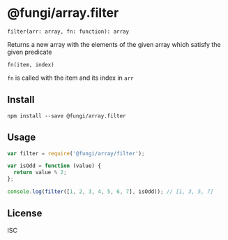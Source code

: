 @fungi/array.filter
===================

    filter(arr: array, fn: function): array

Returns a new array with the elements of the given array which satisfy the
given predicate

    fn(item, index)

`fn` is called with the item and its index in `arr`

Install
-------

    npm install --save @fungi/array.filter

Usage
-----

```js
var filter = require('@fungi/array/filter');

var isOdd = function (value) {
  return value % 2;
};

console.log(filter([1, 2, 3, 4, 5, 6, 7], isOdd)); // [1, 3, 5, 7]
```

License
-------

ISC
